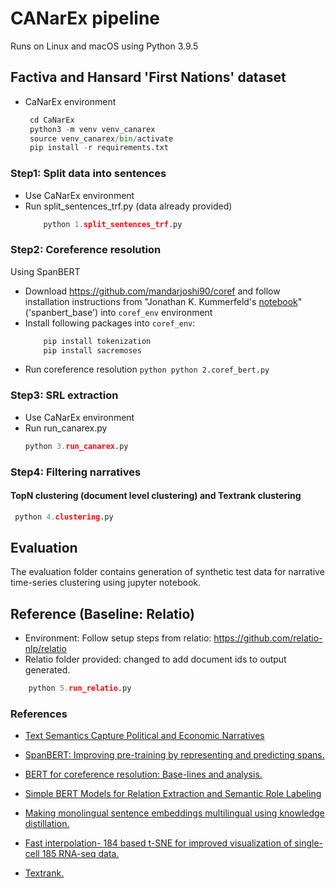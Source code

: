 # CANarEx pipeline

Runs on Linux and macOS using Python 3.9.5

## Factiva and Hansard 'First Nations' dataset

- CaNarEx environment

   ````python
    cd CaNarEx
    python3 -m venv venv_canarex
    source venv_canarex/bin/activate
    pip install -r requirements.txt
   ````

### Step1: Split data into sentences
- Use CaNarEx environment
- Run split_sentences_trf.py (data already provided)
    ````python
        python 1.split_sentences_trf.py
    ````


### Step2: Coreference resolution
     
Using SpanBERT 

- Download https://github.com/mandarjoshi90/coref and follow installation instructions from "Jonathan K. Kummerfeld's [notebook](https://colab.research.google.com/drive/1SlERO9Uc9541qv6yH26LJz5IM9j7YVra#scrollTo=H0xPknceFORt)" ('spanbert_base') into `coref_env` environment
- Install following packages into `coref_env`: 
    ````python
        pip install tokenization
        pip install sacremoses
    ````
- Run coreference resolution
      ````python
      python 2.coref_bert.py
      ````

### Step3: SRL extraction
- Use CaNarEx environment
- Run run_canarex.py
    ````python
    python 3.run_canarex.py
   ````

### Step4: Filtering narratives

#### TopN clustering (document level clustering) and Textrank clustering

   ````python
    python 4.clustering.py
   ````

## Evaluation
The evaluation folder contains generation of synthetic test data for narrative time-series clustering using jupyter notebook.

## Reference (Baseline: Relatio)
- Environment: Follow setup steps from relatio: https://github.com/relatio-nlp/relatio
- Relatio folder provided: changed to add document ids to output generated.

````python
    python 5.run_relatio.py
   ````


### References

- [Text Semantics Capture Political and Economic Narratives](https://arxiv.org/abs/2108.01720) 

- [SpanBERT: Improving pre-training by representing and predicting spans.](https://arxiv.org/pdf/1907.10529)

- [BERT for coreference resolution: Base-lines and analysis.](https://aclanthology.org/D19-1588.pdf)

- [Simple BERT Models for Relation Extraction and Semantic Role Labeling](https://arxiv.org/pdf/1904.05255)

- [Making monolingual sentence embeddings multilingual using knowledge distillation.](https://aclanthology.org/2020.emnlp-main.365.pdf)

- [Fast interpolation- 184 based t-SNE for improved visualization of single-cell 185 RNA-seq data.](https://www.nature.com/articles/s41592-018-0308-4)

- [Textrank.](https://github.com/summanlp/textrank)
